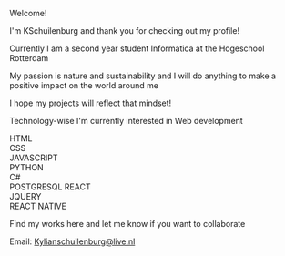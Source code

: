 Welcome!

I'm KSchuilenburg and thank you for checking out my profile!

Currently I am a second year student Informatica at the Hogeschool Rotterdam

My passion is nature and sustainability and I will do anything to make a positive impact on the world around me

I hope my projects will reflect that mindset!

Technology-wise I'm currently interested in Web development

HTML                
CSS               
JAVASCRIPT                
PYTHON              
C#                
POSTGRESQL
REACT               
JQUERY            
REACT NATIVE

Find my works here and let me know if you want to collaborate 

Email: Kylianschuilenburg@live.nl
